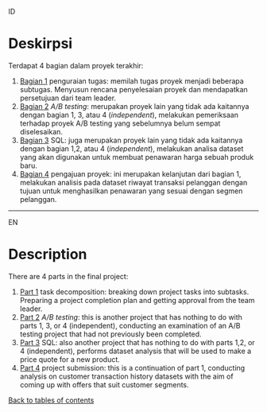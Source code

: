 ID
# Deskirpsi
Terdapat 4 bagian dalam proyek terakhir:
1. [Bagian 1](https://github.com/yusufsp7/Data_Analysis_Projects/tree/13_Final_Project/Part_1_Planning) penguraian tugas: memilah tugas proyek menjadi beberapa subtugas. Menyusun rencana penyelesaian proyek dan mendapatkan persetujuan dari team leader.
2. [Bagian 2](https://github.com/yusufsp7/Data_Analysis_Projects/tree/13_Final_Project/Part_2_ABTesting) *A/B testing*: merupakan proyek lain yang tidak ada kaitannya dengan bagian 1, 3, atau 4 (*independent*), melakukan pemeriksaan terhadap proyek A/B testing yang sebelumnya belum sempat diselesaikan.
3. [Bagian 3](https://github.com/yusufsp7/Data_Analysis_Projects/tree/13_Final_Project/Part_3_SQL) SQL: juga merupakan proyek lain yang tidak ada kaitannya dengan bagian 1,2, atau 4 (*independent*), melakukan analisa dataset yang akan digunakan untuk membuat penawaran harga sebuah produk baru.
4. [Bagian 4](https://github.com/yusufsp7/Data_Analysis_Projects/tree/13_Final_Project/Part_4_Submission) pengajuan proyek: ini merupakan kelanjutan dari bagian 1, melakukan analisis pada dataset riwayat transaksi pelanggan dengan tujuan untuk menghasilkan penawaran yang sesuai dengan segmen pelanggan.

-----------------------------------------------
EN
# Description
There are 4 parts in the final project:
1. [Part 1](https://github.com/yusufsp7/Data_Analysis_Projects/tree/13_Final_Project/Part_1_Planning) task decomposition: breaking down project tasks into subtasks. Preparing a project completion plan and getting approval from the team leader.
2. [Part 2](https://github.com/yusufsp7/Data_Analysis_Projects/tree/13_Final_Project/Part_2_ABTesting) *A/B testing*: this is another project that has nothing to do with parts 1, 3, or 4 (independent), conducting an examination of an A/B testing project that had not previously been completed.
3. [Part 3](https://github.com/yusufsp7/Data_Analysis_Projects/tree/13_Final_Project/Part_3_SQL) SQL: also another project that has nothing to do with parts 1,2, or 4 (independent), performs dataset analysis that will be used to make a price quote for a new product.
4. [Part 4](https://github.com/yusufsp7/Data_Analysis_Projects/tree/13_Final_Project/Part_4_Submission) project submission: this is a continuation of part 1, conducting analysis on customer transaction history datasets with the aim of coming up with offers that suit customer segments.

[Back to tables of contents](https://github.com/yusufsp7/Data_Analysis_Projects/tree/Tables_of_Contents)
